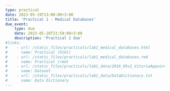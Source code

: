 ```yaml
---
type: practical
date: 2023-05-19T13:00:00+3:00
title: 'Practical 1 - Medical Databases'
due_event: 
    type: due
    date: 2023-05-28T23:59:00+3:00
    description: 'Practical 1 due'
#links:
#    - url: /static_files/practicals/lab1_medical_databases.html
#      name: Practical (html)
#    - url: /static_files/practicals/lab1_medical_databases.rmd
#      name: Practical (rmd)
#    - url: /static_files/practicals/lab1_data/2016_05v2_VitoriaAppointmentData.csv
#      name: Dataset
#    - url: /static_files/practicals/lab1_data/DataDictionary.txt
#      name: Data Dictionary
---
```

